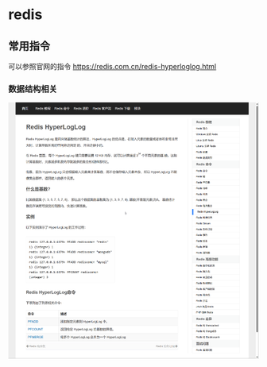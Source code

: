 # redis
## 常用指令
可以参照官网的指令 
https://redis.com.cn/redis-hyperloglog.html
### 数据结构相关

![](https://raw.githubusercontent.com/HongXiaoHong/images/main/picture/msedge_YdLWxGeohA.png)